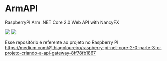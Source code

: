 # ArmAPI
RaspberryPI Arm .NET Core 2.0 Web API with NancyFX

![](https://img.shields.io/appveyor/ci/thiagoloureiro/armapi.svg)
![](https://img.shields.io/appveyor/tests/thiagoloureiro/armapi.svg)

Esse repositório é referente ao projeto no Raspberry PI
https://medium.com/@thiagoloureiro/raspberry-pi-net-core-2-0-parte-3-o-projeto-criando-a-api-gateway-8ff78fb1867
